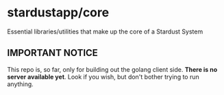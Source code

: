 # stardustapp/core
Essential libraries/utilities that make up the core of a Stardust System

## IMPORTANT NOTICE
This repo is, so far, only for building out the golang client side.
**There is no server available yet**.
Look if you wish, but don't bother trying to run anything.
